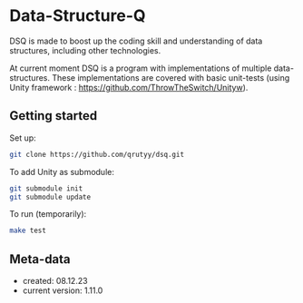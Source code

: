 # Data-Structure-Q
DSQ is made to boost up the coding skill and understanding of data structures, including other technologies.

At current moment DSQ is a program with implementations of multiple data-structures. These implementations are covered with basic unit-tests (using Unity framework : https://github.com/ThrowTheSwitch/Unityw). 

## Getting started
Set up:
```bash
git clone https://github.com/qrutyy/dsq.git
```

To add Unity as submodule:
```bash
git submodule init
git submodule update
```


To run (temporarily):
```bash
make test
```

## Meta-data
- created: 08.12.23
- current version: 1.11.0
